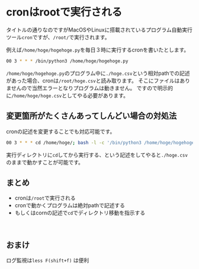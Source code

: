 # cronはrootで実行される
タイトルの通りなのですがMacOSやLinuxに搭載されているプログラム自動実行ツール`cron`ですが、`/root/`で実行されます。

例えば`/home/hoge/hogehoge.py`を毎日３時に実行するcronを書いたとします。
```bash
00 3 * * * /bin/python3 /home/hoge/hogehoge.py
```
`/home/hoge/hogehoge.py`のプログラム中に`./hoge.csv`という相対pathでの記述があった場合、cronは`/root/hoge.csv`と読み取ります。
そこにファイルはありませんので当然エラーとなりプログラムは動きません。
ですので明示的に`/home/hoge/hoge.csv`としてやる必要があります。
<br>

## 変更箇所がたくさんあってしんどい場合の対処法
cronの記述を変更することでも対応可能です。
```bash
00 3 * * * cd /home/hoge/; bash -l -c '/bin/python3 /home/hoge/hogehoge.py'
```
実行ディレクトリに`cd`してから実行する、という記述をしてやると`./hoge.csv`のままで動かすことが可能です。
<br>

## まとめ
- cronは`/root`で実行される
- cronで動かくプログラムは絶対pathで記述する
- もしくはcornの記述で`cd`でディレクトリ移動を指示する
<br>

## おまけ
ログ監視は`less F(shift+f)` は便利